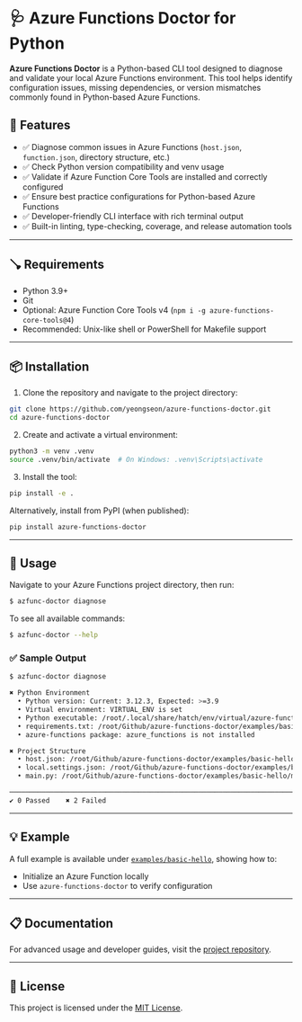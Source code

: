 # 🩺 Azure Functions Doctor for Python

**Azure Functions Doctor** is a Python-based CLI tool designed to diagnose and validate your local Azure Functions environment. This tool helps identify configuration issues, missing dependencies, or version mismatches commonly found in Python-based Azure Functions.

## 🚀 Features

* ✅ Diagnose common issues in Azure Functions (`host.json`, `function.json`, directory structure, etc.)
* ✅ Check Python version compatibility and venv usage
* ✅ Validate if Azure Function Core Tools are installed and correctly configured
* ✅ Ensure best practice configurations for Python-based Azure Functions
* ✅ Developer-friendly CLI interface with rich terminal output
* ✅ Built-in linting, type-checking, coverage, and release automation tools

---

## 🪠 Requirements

* Python 3.9+
* Git
* Optional: Azure Function Core Tools v4 (`npm i -g azure-functions-core-tools@4`)
* Recommended: Unix-like shell or PowerShell for Makefile support

---

## 📦 Installation

1. Clone the repository and navigate to the project directory:

```bash
git clone https://github.com/yeongseon/azure-functions-doctor.git
cd azure-functions-doctor
```

2. Create and activate a virtual environment:

```bash
python3 -m venv .venv
source .venv/bin/activate  # On Windows: .venv\Scripts\activate
```

3. Install the tool:

```bash
pip install -e .
```

Alternatively, install from PyPI (when published):

```bash
pip install azure-functions-doctor
```

---

## 🚀 Usage

Navigate to your Azure Functions project directory, then run:

```bash
$ azfunc-doctor diagnose
```

To see all available commands:

```bash
$ azfunc-doctor --help
```

### ✅ Sample Output

```bash
$ azfunc-doctor diagnose

✖ Python Environment
  • Python version: Current: 3.12.3, Expected: >=3.9
  • Virtual environment: VIRTUAL_ENV is set
  • Python executable: /root/.local/share/hatch/env/virtual/azure-function-doctor/qaLwoID5/azure-function-doctor/bin/python exists
  • requirements.txt: /root/Github/azure-functions-doctor/examples/basic-hello/requirements.txt exists
  • azure-functions package: azure_functions is not installed

✖ Project Structure
  • host.json: /root/Github/azure-functions-doctor/examples/basic-hello/host.json exists
  • local.settings.json: /root/Github/azure-functions-doctor/examples/basic-hello/local.settings.json is missing
  • main.py: /root/Github/azure-functions-doctor/examples/basic-hello/main.py is missing

─────────────────────────────────────────────────────────────────────────────── Summary ────────────────────────────────────────────────────────────────────────────────
✔ 0 Passed    ✖ 2 Failed
```
---

## 💡 Example

A full example is available under [`examples/basic-hello`](examples/basic-hello), showing how to:

* Initialize an Azure Function locally
* Use `azure-functions-doctor` to verify configuration

---

## 📋 Documentation

For advanced usage and developer guides, visit the [project repository](https://github.com/yeongseon/azure-functions-doctor).

---

## 📄 License

This project is licensed under the [MIT License](LICENSE).
